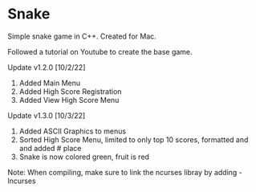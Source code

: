# Snake
Simple snake game in C++. Created for Mac. 

Followed a tutorial on Youtube to create the base game.

Update v1.2.0 [10/2/22]
1. Added Main Menu
2. Added High Score Registration
3. Added View High Score Menu

Update v1.3.0 [10/3/22]
1. Added ASCII Graphics to menus
2. Sorted High Score Menu, limited to only top 10 scores, formatted and and added # place
3. Snake is now colored green, fruit is red


Note: When compiling, make sure to link the ncurses libray by adding -lncurses
